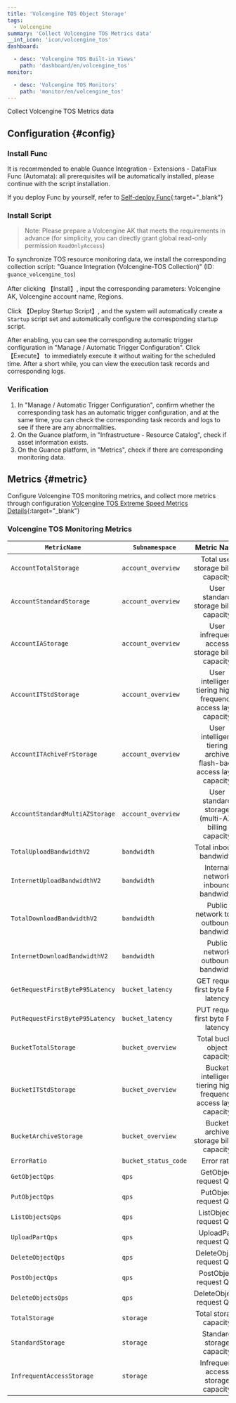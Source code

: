 ```yaml
---
title: 'Volcengine TOS Object Storage'
tags: 
  - Volcengine
summary: 'Collect Volcengine TOS Metrics data'
__int_icon: 'icon/volcengine_tos'
dashboard:

  - desc: 'Volcengine TOS Built-in Views'
    path: 'dashboard/en/volcengine_tos'
monitor:

  - desc: 'Volcengine TOS Monitors'
    path: 'monitor/en/volcengine_tos'
---
```


Collect Volcengine TOS Metrics data

## Configuration {#config}

### Install Func

It is recommended to enable Guance Integration - Extensions - DataFlux Func (Automata): all prerequisites will be automatically installed, please continue with the script installation.

If you deploy Func by yourself, refer to [Self-deploy Func](https://func.guance.com/doc/script-market-guance-integration/){:target="_blank"}

### Install Script

> Note: Please prepare a Volcengine AK that meets the requirements in advance (for simplicity, you can directly grant global read-only permission `ReadOnlyAccess`)

To synchronize TOS resource monitoring data, we install the corresponding collection script: "Guance Integration (Volcengine-TOS Collection)" (ID: `guance_volcengine_tos`)

After clicking 【Install】, input the corresponding parameters: Volcengine AK, Volcengine account name, Regions.

Click 【Deploy Startup Script】, and the system will automatically create a `Startup` script set and automatically configure the corresponding startup script.

After enabling, you can see the corresponding automatic trigger configuration in "Manage / Automatic Trigger Configuration". Click 【Execute】 to immediately execute it without waiting for the scheduled time. After a short while, you can view the execution task records and corresponding logs.

### Verification

1. In "Manage / Automatic Trigger Configuration", confirm whether the corresponding task has an automatic trigger configuration, and at the same time, you can check the corresponding task records and logs to see if there are any abnormalities.
2. On the Guance platform, in "Infrastructure - Resource Catalog", check if asset information exists.
3. On the Guance platform, in "Metrics", check if there are corresponding monitoring data.

## Metrics {#metric}

Configure Volcengine TOS monitoring metrics, and collect more metrics through configuration [Volcengine TOS Extreme Speed Metrics Details](https://console.volcengine.com/cloud_monitor/docs?namespace=VCM_TOS){:target="_blank"}

### Volcengine TOS Monitoring Metrics

|`MetricName` |`Subnamespace` | Metric Name | MetricUnit | Dimension|
| ----------- |---------------| :----: |:--------:  |:-------: |
| `AccountTotalStorage` | `account_overview` | Total user storage billing capacity | GiB | - |
| `AccountStandardStorage` | `account_overview` | User standard storage billing capacity | GiB | - |
| `AccountIAStorage` | `account_overview` | User infrequent access storage billing capacity | GiB | - |
| `AccountITStdStorage` | `account_overview` | User intelligent tiering high-frequency access layer capacity | GiB | - |
| `AccountITAchiveFrStorage` | `account_overview` | User intelligent tiering archive flash-back access layer capacity | GiB | - |
| `AccountStandardMultiAZStorage` | `account_overview` | User standard storage (multi-AZ) billing capacity | GiB | - |
| `TotalUploadBandwidthV2` | `bandwidth` | Total inbound bandwidth | MB/s | ResourceID |
| `InternetUploadBandwidthV2` | `bandwidth` | Internal network inbound bandwidth | MB/s | ResourceID |
| `TotalDownloadBandwidthV2` | `bandwidth` | Public network total outbound bandwidth | MB/s | ResourceID |
| `InternetDownloadBandwidthV2` | `bandwidth` | Public network outbound bandwidth | MB/s | ResourceID |
| `GetRequestFirstByteP95Latency` | `bucket_latency` | GET request first byte P95 latency | ms | ResourceID |
| `PutRequestFirstByteP95Latency` | `bucket_latency` | PUT request first byte P95 latency | ms | ResourceID |
| `BucketTotalStorage` | `bucket_overview` | Total bucket object capacity | GiB | ResourceID |
| `BucketITStdStorage` | `bucket_overview` | Bucket intelligent tiering high-frequency access layer capacity | GiB | ResourceID |
| `BucketArchiveStorage` | `bucket_overview` | Bucket archive storage billing capacity | GiB | ResourceID |
| `ErrorRatio` | `bucket_status_code` | Error rate | GiB | ResourceID |
| `GetObjectQps` | `qps` | GetObject request QPS | GiB | ResourceID |
| `PutObjectQps` | `qps` | PutObject request QPS | GiB | ResourceID |
| `ListObjectsQps` | `qps` | ListObjects request QPS | GiB | ResourceID |
| `UploadPartQps` | `qps` | UploadPart request QPS | GiB | ResourceID |
| `DeleteObjectQps` | `qps` | DeleteObject request QPS | GiB | ResourceID |
| `PostObjectQps` | `qps` | PostObject request QPS | GiB | ResourceID |
| `DeleteObjectsQps` | `qps` | DeleteObjects request QPS | GiB | ResourceID |
| `TotalStorage` | `storage` | Total storage capacity | GiB | ResourceID |
| `StandardStorage` | `storage` | Standard storage capacity | GiB | ResourceID |
| `InfrequentAccessStorage` | `storage` | Infrequent access storage capacity | GiB | ResourceID |